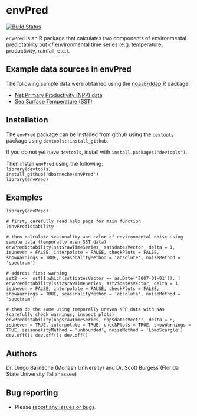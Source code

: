 envPred
==========



[![Build Status](https://api.travis-ci.org/dbarneche/envPred.png?branch=master)](https://travis-ci.org/dbarneche/envPred)

`envPred` is an R package that calculates two components of environmental predictability out of environmental time series (e.g. temperature, productivity, rainfall, etc.).

## Example data sources in envPred 

The following sample data were obtained using the [noaaErddap](https://github.com/dbarneche/noaaErddap/) R package:

* [Net Primary Productivity (NPP) data](http://coastwatch.pfeg.noaa.gov/erddap/griddap/erdPPbfp18day.html)
* [Sea Surface Temperature (SST)](http://www.esrl.noaa.gov/psd/data/gridded/data.noaa.oisst.v2.highres.html)

## Installation

The `envPred` package can be installed from github using the [`devtools`](https://cran.r-project.org/web/packages/devtools/index.html) package using `devtools::install_github`.

If you do not yet have `devtools`, install with `install.packages("devtools")`.

Then install `envPred` using the following:  
`library(devtools)`  
`install_github('dbarneche/envPred')`  
`library(envPred)`

## Examples

```
library(envPred)

# first, carefully read help page for main function
?envPredictability

# then calculate seasonality and color of environmental noise using sample data (temporally even SST data)
envPredictability(sst$rawTimeSeries, sst$datesVector, delta = 1, isUneven = FALSE, interpolate = FALSE, checkPlots = FALSE, showWarnings = TRUE, seasonalityMethod = 'absolute', noiseMethod = 'spectrum')

# address first warning
sst2  <-  sst[1:which(sst$datesVector == as.Date('2007-01-01')), ]
envPredictability(sst2$rawTimeSeries, sst2$datesVector, delta = 1, isUneven = FALSE, interpolate = FALSE, checkPlots = FALSE, showWarnings = TRUE, seasonalityMethod = 'absolute', noiseMethod = 'spectrum')

# then do the same using temporally uneven NPP data with NAs (carefully check warnings, inspect plots)
envPredictability(npp$rawTimeSeries, npp$datesVector, delta = 8, isUneven = TRUE, interpolate = TRUE, checkPlots = TRUE, showWarnings = TRUE, seasonalityMethod = 'unbounded', noiseMethod = 'LombScargle')
dev.off(); dev.off(); dev.off()
```
## Authors

Dr. Diego Barneche (Monash University) and Dr. Scott Burgess (Florida State University Tallahassee)

## Bug reporting

* Please [report any issues or bugs](https://github.com/dbarneche/envPred/issues).
